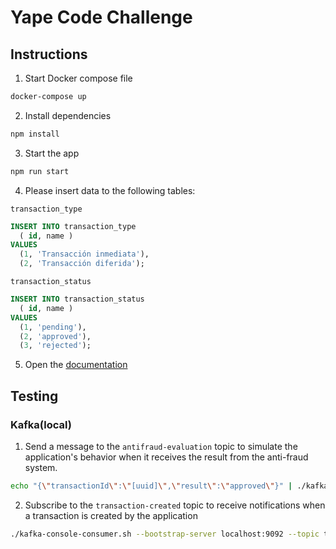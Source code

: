 # Yape Code Challenge

## Instructions

1. Start Docker compose file

```bash
docker-compose up
```

2. Install dependencies

```bash
npm install
```

3. Start the app

```bash
npm run start
```

4. Please insert data to the following tables:

`transaction_type`

```sql
INSERT INTO transaction_type
  ( id, name )
VALUES
  (1, 'Transacción inmediata'),
  (2, 'Transacción diferida');
```

`transaction_status`

```sql
INSERT INTO transaction_status
  ( id, name )
VALUES
  (1, 'pending'),
  (2, 'approved'),
  (3, 'rejected');
```

5. Open the [documentation](http://localhost:3000/graphql)

## Testing

### Kafka(local)

1. Send a message to the `antifraud-evaluation` topic to simulate the application's behavior when it receives the result from the anti-fraud system.

```bash
echo "{\"transactionId\":\"[uuid]\",\"result\":\"approved\"}" | ./kafka-console-producer.sh --broker-list localhost:9092 --topic antifraud-evaluation
```

2. Subscribe to the `transaction-created` topic to receive notifications when a transaction is created by the application

```bash
./kafka-console-consumer.sh --bootstrap-server localhost:9092 --topic transaction-created --from-beginning
```
